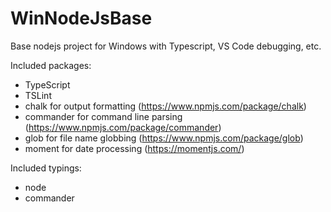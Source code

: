 # WinNodeJsBase

Base nodejs project for Windows with Typescript, VS Code debugging, etc.

Included packages:

- TypeScript
- TSLint
- chalk for output formatting (<https://www.npmjs.com/package/chalk>)
- commander for command line parsing (<https://www.npmjs.com/package/commander>)
- glob for file name globbing (<https://www.npmjs.com/package/glob>)
- moment for date processing (<https://momentjs.com/>)

Included typings:

- node
- commander

